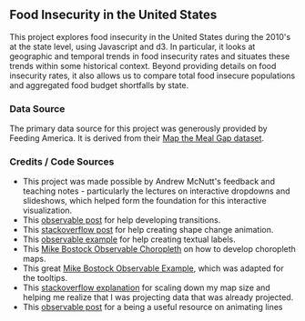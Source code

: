 ## Food Insecurity in the United States
This project explores food insecurity in the United States during the 2010's at the state level, using Javascript and d3. In particular, it looks at geographic and temporal trends in food insecurity rates and situates these trends within some historical context. Beyond providing details on food insecurity rates, it also allows us to compare total food insecure populations and aggregated food budget shortfalls by state.

### Data Source 
The primary data source for this project was generously provided by Feeding America. It is derived from their [Map the Meal Gap dataset](https://map.feedingamerica.org/). 

### Credits / Code Sources
* This project was made possible by Andrew McNutt's feedback and teaching notes - particularly the lectures on interactive dropdowns and slideshows, which helped form the foundation for this interactive visualization.
* This [observable post](https://observablehq.com/@d3/selection-join) for help developing transitions. 
* This [stackoverflow post](https://stackoverflow.com/questions/17437408/how-to-change-a-circle-into-a-square-with-d3-js) for help creating shape change animation. 
* This [observable example](https://observablehq.com/@abebrath/scatterplot-of-text-labels) for help creating textual labels. 
* This [Mike Bostock Observable Choropleth](https://observablehq.com/@d3/state-choropleth) on how to develop choropleth maps. 
* This great [Mike Bostock Observable Example](https://observablehq.com/@d3/line-chart-with-tooltip), which was adapted for the tooltips. 
* This [stackoverflow explanation](https://stackoverflow.com/questions/42430361/scaling-d3-v4-map-to-fit-svg-or-at-all) for scaling down my map size and helping me realize that I was projecting data that was already projected. 
* This [observable post](https://observablehq.com/@onoratod/animate-a-path-in-d3) for a being a useful resource on animating lines